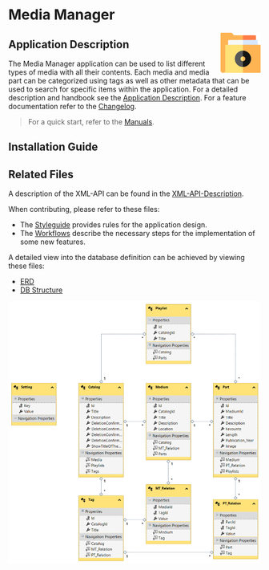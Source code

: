 # Media Manager

<img style="float: right;" src="./MediaManager/MediaManager/Resources/icon.png" height="80px" />

## Application Description

The Media Manager application can be used to list different types of media with all their contents. Each media and media part can be categorized using tags as well as other metadata that can be used to search for specific items within the application. For a detailed description and handbook see the [Application Description](./docs/Application%20Description.md). For a feature documentation refer to the [Changelog](./Changelog.md).

> For a quick start, refer to the [Manuals](./docs/Manuals.md).

## Installation Guide

<!-- TODO INSTALLATION GUIDE -->

## Related Files

A description of the XML-API can be found in the [XML-API-Description](./XML-API.md).

When contributing, please refer to these files:

- The [Styleguide](./docs/styles/StyleGuide.md) provides rules for the application design.
- The [Workflows](./Workflows.md) describe the necessary steps for the implementation of some new features.

A detailed view into the database definition can be achieved by viewing these files:

- [ERD](./ERD.png)
- [DB Structure](./DBStructure.sql)

![ERD](./ERD.png)
